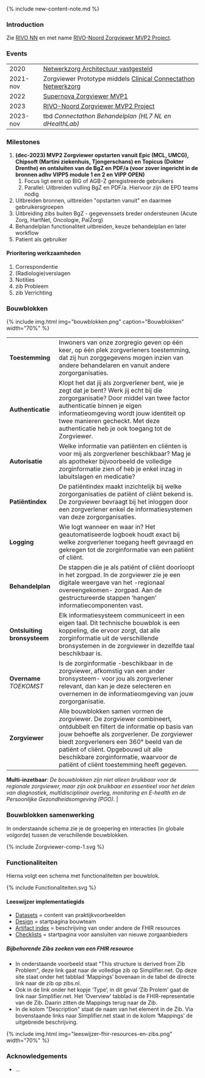 
{% include new-content-note.md %}

### Introduction

Zie [RIVO NN](http://rivo-noord.nl) en met name [RIVO-Noord Zorgviewer MVP2 Project](https://www.rivo-noord.nl/ontwikkelingen/zorgviewer/).

### Events

| | |
| --- | --- |
| 2020​ | [Netwerkzorg Architectuur​ vastgesteld]()
| 2021-nov​ | Zorgviewer Prototype​ middels [Clinical Connectathon Netwerkzorg](https://wiki-dhealth.web.rug.nl/index.php/Clinical_Connectathon_Netwerkzorg_Track) |
| 2022 | [Supernova Zorgviewer MVP1](https://www.salesforce.com/nl/blog/2022/05/supernova.html) |
| 2023 | [RIVO-Noord Zorgviewer MVP2 Project](https://www.rivo-noord.nl/ontwikkelingen/zorgviewer/) |
| 2023-nov | tbd *Connectathon Behandelplan (HL7 NL en dHealthLab)*​ |

### Milestones

1. **(dec-2023) MVP2 Zorgviewer opstarten vanuit Epic (MCL, UMCG), Chipsoft (Martini ziekenhuis, Tjongerschans) en Topicus (Dokter Drenthe) en ontsluiten van de BgZ en PDF/a (voor zover ingericht in de bronnen adhv VIPP5 module 1 en 2 en VIPP OPEN)**
    1. Focus ligt eerst op BIG of AGB-Z geregistreerde gebruikers
    1. Parallel: Uitbreiden vulling BgZ en PDF/a. Hiervoor zijn de EPD teams nodig
1. Uitbreiden bronnen, uitbreiden "opstarten vanuit" en daarmee gebruikersgroepen
1. Uitbreiding zibs buiten BgZ - gegevenssets breder ondersteunen (Acute Zorg, HartNet, Oncologie, PalZorg)
1. Behandelplan functionaliteit uitbreiden, keuze behandelplan en later workflow
1. Patient als gebruiker

#### Prioritering werkzaamheden

1. Correspondentie
1. (Radiologie)verslagen
1. Notities
1. zib Probleem
1. zib Verrichting

### Bouwblokken

{% include img.html img="bouwblokken.png" caption="Bouwblokken" width="70%" %}

| | |
| --- | --- |
| **Toestemming** | Inwoners van onze zorgregio geven op één keer, op één plek zorgverleners toestemming, dat zij  hun zorggegevens mogen inzien van andere behandelaren en vanuit andere zorgorganisaties. |
| **Authenticatie** | Klopt het dat jij als zorgverlener bent, wie je zegt dat je bent? Werk jij echt bij die zorgorganisatie? Door middel van twee factor authenticatie binnen je eigen informatieomgeving wordt jouw identiteit op twee manieren gecheckt. Met deze authenticatie heb je ook toegang tot de Zorgviewer. |
| **Autorisatie** | Welke informatie van patiënten en cliënten is voor mij  als zorgverlener beschikbaar? Mag je als apotheker bijvoorbeeld de volledige zorginformatie zien of heb je enkel inzag in labuitslagen en medicatie? |
| **Patiëntindex** | De patiëntindex maakt inzichtelijk bij welke zorgorganisaties de patiënt of cliënt bekend is. De zorgviewer bevraagt bij het inloggen door een zorgverlener enkel de informatiesystemen van deze zorgorganisaties. |
| **Logging** | Wie logt wanneer en waar in? Het geautomatiseerde logboek houdt exact bij welke zorgverlener toegang heeft gevraagd en gekregen tot de zorginformatie van een patiënt of cliënt. |
| **Behandelplan** | De stappen die je als patiënt of cliënt doorloopt in het zorgpad. In de zorgviewer zie je een digitale weergave van het -regionaal overeengekomen- zorgpad. Aan de gestructureerde stappen ‘hangen’ informatiecomponenten vast. |
| **Ontsluiting bronsysteem** | Elk informatiesysteem communiceert in een eigen taal. Dit technische bouwblok is een koppeling, die ervoor zorgt, dat alle zorginformatie uit de verschillende bronsystemen in de zorgviewer in dezelfde taal beschikbaar is. |
| **Overname** *TOEKOMST* | Is de zorginformatie -beschikbaar in de zorgviewer, afkomstig van een ander bronsysteem- voor jou als zorgverlener relevant, dan kan je deze selecteren en overnemen in de informatieomgeving van jouw zorgorganisatie. |
| **Zorgviewer** | Alle bouwblokken samen vormen de zorgviewer. De zorgviewer combineert, ontdubbelt en filtert de informatie op basis van jouw behoefte als zorgverlener. De zorgviewer biedt zorgverleners een 360° beeld van de patiënt of cliënt. Opgebouwd uit alle beschikbare zorginformatie, waarvoor de patiënt of cliënt toestemming heeft gegeven. |

**Multi-inzetbaar**: *De bouwblokken zijn niet alleen bruikbaar voor de regionale zorgviewer, maar zijn ook bruikbaar en essentieel voor het delen van diagnostiek, multidisciplinair overleg, monitoring en E-health en de Persoonlijke Gezondheidsomgeving (PGO).* |


### Bouwblokken samenwerking

In onderstaande schema zie je de groepering en interacties (in globale volgorde) tussen de verschillende bouwblokken.

<div>
{% include Zorgviewer-comp-1.svg %}
</div>

### Functionaliteiten

Hierna volgt een schema met functionaliteiten per bouwblok.

<div>
{% include Functionaliteiten.svg %}
</div>

#### Leeswijzer implementatiegids

- [Datasets](datasets.html) = content van praktijkvoorbeelden
- [Design](design.html) = startpagina bouwteam
- [Artifact index](artifacts.html) = beschrijving van onder andere de FHIR resources
- [Checklists](checklists.html) = startpagina voor aansluiten van nieuwe zorgaanbieders

##### Bijbehorende Zibs zoeken van een FHIR resource 

* In onderstaande voorbeeld staat "This structure is derived from Zib Problem", deze link gaat naar de volledige zib op Simplifier.net. Op deze site staat onder het tabblad ‘Mappings’ bovenaan in de tabel de directe link naar de zib op zibs.nl.
* Ook in de link onder het kopje ‘Type’, in dit geval ‘Zib Prolem’ gaat de link naar Simplifier.net. Het ‘Overview’ tabblad is de FHIR-representatie van de Zib. Daarin zitten de Mappings terug naar de Zib. 
*  In de kolom "Description" staat de naam van het element in de Zib. Via bovenstaande links naar Simplifier.net staat in de kolom ‘Mappings’ de uitgebreide beschrijving.
<div>
{% include img.html img="leeswijzer-fhir-resources-en-zibs.png" width="70%" %}
</div>

### Acknowledgements

* ...
